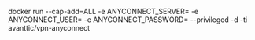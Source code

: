 docker run --cap-add=ALL -e ANYCONNECT_SERVER=<server> -e ANYCONNECT_USER=<user> -e ANYCONNECT_PASSWORD=<password> --privileged -d -ti avanttic/vpn-anyconnect

